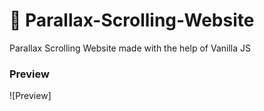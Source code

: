 # 🌴 Parallax-Scrolling-Website
Parallax Scrolling Website made with the help of Vanilla JS 

### Preview

![Preview]
